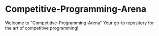 # Competitive-Programming-Arena
Welcome to "Competitive-Programming-Arena" Your go-to repository for the art of competitive programming!
